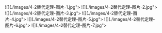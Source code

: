 ﻿![](./images/4-2替代定理-图片-1.jpg"></div>
![](./images/4-2替代定理-图片-2.jpg"></div>
![](./images/4-2替代定理-图片-3.jpg"></div>
![](./images/4-2替代定理-图片-4.jpg"></div>
![](./images/4-2替代定理-图片-5.jpg"></div>
![](./images/4-2替代定理-图片-6.jpg"></div>
![](./images/4-2替代定理-图片-7.jpg"></div>
